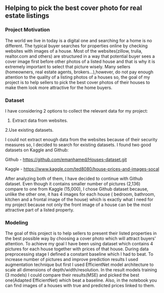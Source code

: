 ## Helping to pick the best cover photo for real estate listings

### Project Motivation

The world we live in today is a digital one and searching for a home is no different. The typical buyer searches for properties online by checking websites with images of a house. Most of the websites(zillow, trulia, realtor.com and others) are structured in a way that potential buyer sees a cover image first before other photos of a listed house and that is why it is extremely important to select that picture wisely. Many sellers (homeowners, real estate agents, brokers...),however, do not pay enough attention to the quality of a listing photos of a houses so, the goal of my project is to help sellers to pick the best cover photos of their houses to make them look more attractive for the home buyers.


### Dataset
I have considering 2 options to collect the relevant data for my project:

1. Extract data from websites.

2.Use existing datasets.

I could not extract enough data from the websites because of their security measures so, I decided to search for existing datasets. I found two good datasets on Kaggle and Github:

Github - https://github.com/emanhamed/Houses-dataset.git

Kaggle - https://www.kaggle.com/ted8080/house-prices-and-images-socal

After analyzing both of them, I have decided to continue with Github dataset. Even though it contains smaller number of pictures (2,136) compare to one from Kaggle (15,000), I chose Github dataset because, unlike the other one, it has 4 images for each house ( bedroom, bathroom, kitchen and a frontal image of the house) which is exactly what I need for my project because not only the front image of a house can be the most attractive part of a listed property.


### Modeling

The goal of this project is to help sellers to present their listed properties in the best possible way by choosing a cover photo which will attract buyers' attention. To achieve my goal I have been using dataset which contains 4 pictures for each house together with prices of that house. During data preprocessing stage I defined a constant baseline which I had to beat. To increase number of pictures and improve prediction results I used augmentation technique but first I used EfficientNet model architecture to scale all dimensions of depth/width/resolution. In the result models training (3 models) I could compare their results(MSE) and picked the best one(Adapted EfficientNet) which beat a baseline. Also, in the notebook you can find images of a houses with true and predicted prices linked to them.


